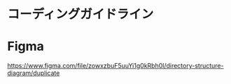 # コーディングガイドライン

# Figma
https://www.figma.com/file/zowxzbuF5uuYi1g0kRbh0l/directory-structure-diagram/duplicate